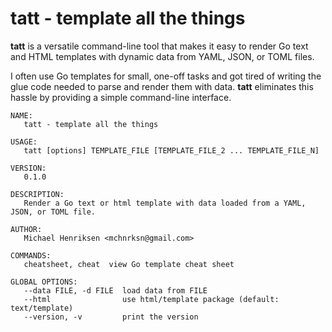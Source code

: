 # tatt - template all the things

**tatt** is a versatile command-line tool that makes it easy to render Go text and HTML templates with dynamic data from
YAML, JSON, or TOML files.

I often use Go templates for small, one-off tasks and got tired of writing the glue code needed to parse and render them 
with data. **tatt** eliminates this hassle by providing a simple command-line interface.

```
NAME:
   tatt - template all the things

USAGE:
   tatt [options] TEMPLATE_FILE [TEMPLATE_FILE_2 ... TEMPLATE_FILE_N]

VERSION:
   0.1.0

DESCRIPTION:
   Render a Go text or html template with data loaded from a YAML, JSON, or TOML file.

AUTHOR:
   Michael Henriksen <mchnrksn@gmail.com>

COMMANDS:
   cheatsheet, cheat  view Go template cheat sheet

GLOBAL OPTIONS:
   --data FILE, -d FILE  load data from FILE
   --html                use html/template package (default: text/template)
   --version, -v         print the version
```
